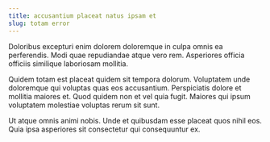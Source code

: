 ```yaml
---
title: accusantium placeat natus ipsam et
slug: totam error
---
```


Doloribus excepturi enim dolorem doloremque in culpa omnis ea perferendis. Modi quae repudiandae atque vero rem. Asperiores officia officiis similique laboriosam mollitia.

Quidem totam est placeat quidem sit tempora dolorum. Voluptatem unde doloremque qui voluptas quas eos accusantium. Perspiciatis dolore et mollitia maiores et. Quod quidem non et vel quia fugit. Maiores qui ipsum voluptatem molestiae voluptas rerum sit sunt.

Ut atque omnis animi nobis. Unde et quibusdam esse placeat quos nihil eos. Quia ipsa asperiores sit consectetur qui consequuntur ex.
